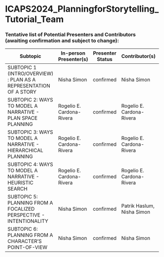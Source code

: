 # ICAPS2024_PlanningforStorytelling_Tutorial_Team


### Tentative list of Potential Presenters and Contributors (awaiting confirmation and subject to change):

| Subtopic      |  In-person Presenter(s) |  Presenter Status | Contributor(s) | Interactive Component |Slides |
| ----------- | ----------- | ----------- | ----------- |----------- |----------- |
| SUBTOPIC 1 (INTRO/OVERVIEW) : PLAN AS A REPRESENTATION OF A STORY       | Nisha Simon       | confirmed      | Nisha Simon        |--  | |[Subtopic 1](https://github.com/Planning4Storytelling/icaps-tutorial-2024/blob/main/slides/ICAPS_Tutorial_Subtopic_1_Overview.pptx)    |
| SUBTOPIC 2: WAYS TO MODEL A NARRATIVE - PLAN SPACE PLANNING     | Rogelio E. Cardona-Rivera        | confirmed      | Rogelio E. Cardona-Rivera       |--       | |
| SUBTOPIC 3: WAYS TO MODEL A NARRATIVE - HIERARCHICAL PLANNING      | Rogelio E. Cardona-Rivera        | confirmed      | Rogelio E. Cardona-Rivera       |--       | |
| SUBTOPIC 4: WAYS TO MODEL A NARRATIVE - HEURISTIC SEARCH |Rogelio E. Cardona-Rivera        | confirmed      | Rogelio E. Cardona-Rivera       |Demo session      | |
| SUBTOPIC 5: PLANNING FROM A FOCALIZED PERSPECTIVE - INTENTIONALITY |Nisha Simon        | confirmed      | Patrik Haslum, Nisha Simon       |--       | |
| SUBTOPIC 6: PLANNING FROM A CHARACTER’S POINT-OF-VIEW |Nisha Simon        | confirmed      | Nisha Simon       |Demo session      | |
